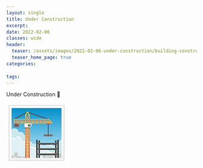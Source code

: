 ```yaml
---
layout: single
title: Under Construction
excerpt: 
date: 2022-02-06
classes: wide
header:
  teaser: /assets/images/2022-02-06-under-construction/building-construction_1f3d7-fe0f.png
  teaser_home_page: true
categories:
 
tags:  
---
```


Under Construction :construction:


![](/assets/images/2022-02-06-under-construction/building-construction_1f3d7-fe0f.png)

